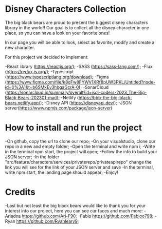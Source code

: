 # Disney Characters Collection

The big black bears are proud to present the biggest disney characters library in the world!!
Our goal is to collect all the disney character in one place, so you can have a look on your favorite ones!

In our page you will be able to look, select as favorite, modify and create a new character.

For this project we decided to implement:

-React library (<https://reactjs.org/>);
-SASS (<https://sass-lang.com/>);
-Flux (<https://redux.js.org/>);
-Typescript (<https://www.typescriptlang.org/download>);
-Figma (<https://www.figma.com/file/k8gFw8FYWV1XRf8pUW3PKL/Untitled?node-id=0%3A1&t=b6SMkEv3hbgaGcrA-0>);
-SonarCloud (<https://sonarcloud.io/summary/overall?id=isdi-coders-2023_The-Big-Black-Bears-202301-mad>);
-Netlify (<https://bbb-the-big-black-bears.netlify.app/>);
-Disney API (<https://disneyapi.dev/>);
-JSON server(<https://www.npmjs.com/package/json-server>)

# How to install and run the project

-On github, copy the url to clone our repo;
-On your visualstudio, clone our repo in a new and empty folder;
-Open the terminal and write npm i;
-Write in the terminal npm start, the project will open;
-Follow the info to build your JSON server;
-In the folder "src/feature/characters/services/privaterepo/privateapirepo"
  change the link you will see for the link of your JSON server and save
-In the terminal, write npm start, the landing page should appear;
-Enjoy!

# Credits

-Last but not least the big black bears would like to thank you for your interest into our project,
here you can see our faces and much more:
-Ariadna <https://github.com/Ari-F90>;
-Fabio <https://github.com/Fabioo798>;
-Ryan <https://github.com/Ryanleary9>;
